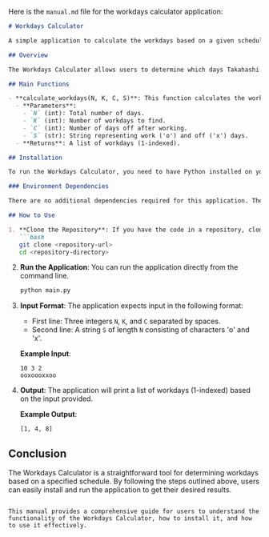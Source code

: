 Here is the `manual.md` file for the workdays calculator application:

```markdown
# Workdays Calculator

A simple application to calculate the workdays based on a given schedule.

## Overview

The Workdays Calculator allows users to determine which days Takahashi will work based on a string representation of work ('o') and off ('x') days. The application reads the total number of days, the number of workdays to find, and the number of days off after working.

## Main Functions

- **calculate_workdays(N, K, C, S)**: This function calculates the workdays based on the input parameters.
  - **Parameters**:
    - `N` (int): Total number of days.
    - `K` (int): Number of workdays to find.
    - `C` (int): Number of days off after working.
    - `S` (str): String representing work ('o') and off ('x') days.
  - **Returns**: A list of workdays (1-indexed).

## Installation

To run the Workdays Calculator, you need to have Python installed on your machine. You can download Python from [python.org](https://www.python.org/downloads/).

### Environment Dependencies

There are no additional dependencies required for this application. The code is written in pure Python and should work with any standard Python installation.

## How to Use

1. **Clone the Repository**: If you have the code in a repository, clone it to your local machine.
   ```bash
   git clone <repository-url>
   cd <repository-directory>
   ```

2. **Run the Application**: You can run the application directly from the command line.
   ```bash
   python main.py
   ```

3. **Input Format**: The application expects input in the following format:
   - First line: Three integers `N`, `K`, and `C` separated by spaces.
   - Second line: A string `S` of length `N` consisting of characters 'o' and 'x'.

   **Example Input**:
   ```
   10 3 2
   ooxoooxxoo
   ```

4. **Output**: The application will print a list of workdays (1-indexed) based on the input provided.

   **Example Output**:
   ```
   [1, 4, 8]
   ```

## Conclusion

The Workdays Calculator is a straightforward tool for determining workdays based on a specified schedule. By following the steps outlined above, users can easily install and run the application to get their desired results.
```

This manual provides a comprehensive guide for users to understand the functionality of the Workdays Calculator, how to install it, and how to use it effectively.